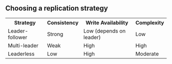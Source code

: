 ## Choosing a replication strategy

<table>
<tr>
<th>Strategy</th>
<th>Consistency</th>
<th>Write Availability</th>
<th>Complexity</th>
</tr>

<tr>
<td>Leader-follower</td>
<td>Strong</td>
<td>Low (depends on leader)</td>
<td>Low</td>
</tr>

<tr>
<td>Multi-leader</td>
<td>Weak</td>
<td>High</td>
<td>High</td>
</tr>

<tr>
<td>Leaderless</td>
<td>Low</td>
<td>High</td>
<td>Moderate</td>
</tr>
</table>
